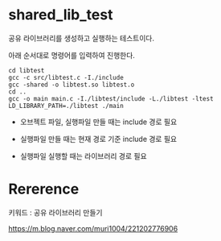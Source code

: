 # shared_lib_test

공유 라이브러리를 생성하고 실행하는 테스트이다.


아래 순서대로 명령어를 입력하여 진행한다.


    cd libtest
    gcc -c src/libtest.c -I./include
    gcc -shared -o libtest.so libtest.o
    cd ..
    gcc -o main main.c -I./libtest/include -L./libtest -ltest
    LD_LIBRARY_PATH=./libtest ./main

* 오브젝트 파일, 실행파일 만들 때는 include 경로 필요

* 실행파일 만들 때는 현재 경로 기준 include 경로 필요

* 실행파일 실행할 때는 라이브러리 경로 필요

# Rererence

키워드 : 공유 라이브러리 만들기

<https://m.blog.naver.com/muri1004/221202776906>
